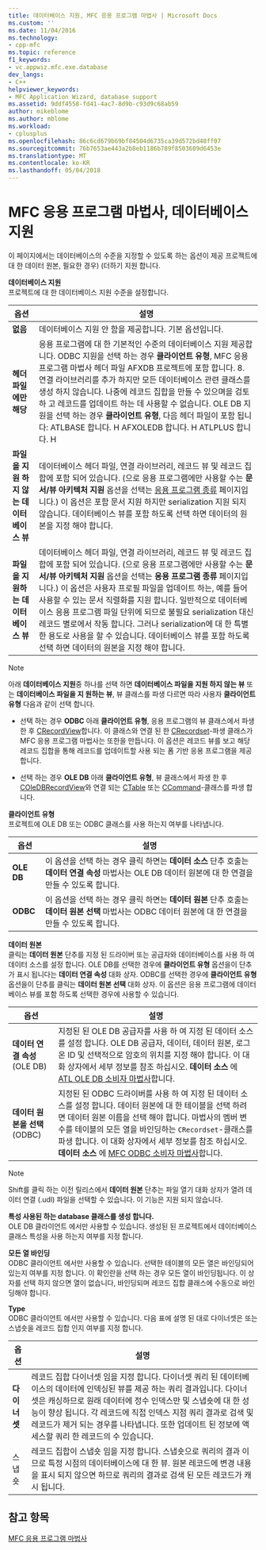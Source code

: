 ```yaml
---
title: 데이터베이스 지원, MFC 응용 프로그램 마법사 | Microsoft Docs
ms.custom: ''
ms.date: 11/04/2016
ms.technology:
- cpp-mfc
ms.topic: reference
f1_keywords:
- vc.appwiz.mfc.exe.database
dev_langs:
- C++
helpviewer_keywords:
- MFC Application Wizard, database support
ms.assetid: 9ddf4558-fd41-4ac7-8d9b-c93d9c68ab59
author: mikeblome
ms.author: mblome
ms.workload:
- cplusplus
ms.openlocfilehash: 86c6cd679b69bf84504d6735ca39d572bd48ff07
ms.sourcegitcommit: 76b7653ae443a2b8eb1186b789f8503609d6453e
ms.translationtype: MT
ms.contentlocale: ko-KR
ms.lasthandoff: 05/04/2018
---
```

# <a name="database-support-mfc-application-wizard"></a>MFC 응용 프로그램 마법사, 데이터베이스 지원
이 페이지에서는 데이터베이스의 수준을 지정할 수 있도록 하는 옵션이 제공 프로젝트에 대 한 데이터 원본, 필요한 경우) (더하기 지원 합니다.  
  
 **데이터베이스 지원**  
 프로젝트에 대 한 데이터베이스 지원 수준을 설정합니다.  
  
|옵션|설명|  
|------------|-----------------|  
|**없음**|데이터베이스 지원 안 함을 제공합니다. 기본 옵션입니다.|  
|**헤더 파일에만 해당**|응용 프로그램에 대 한 기본적인 수준의 데이터베이스 지원 제공합니다. ODBC 지원을 선택 하는 경우 **클라이언트 유형**, MFC 응용 프로그램 마법사 헤더 파일 AFXDB 프로젝트에 포함 합니다. 8. 연결 라이브러리를 추가 하지만 모든 데이터베이스 관련 클래스를 생성 하지 않습니다. 나중에 레코드 집합을 만들 수 있으며을 검토 하 고 레코드를 업데이트 하는 데 사용할 수 없습니다. OLE DB 지원을 선택 하는 경우 **클라이언트 유형**, 다음 헤더 파일이 포함 됩니다: ATLBASE 합니다. H AFXOLEDB 합니다. H ATLPLUS 합니다. H|  
|**파일을 지원 하지 않는 데이터베이스 뷰**|데이터베이스 헤더 파일, 연결 라이브러리, 레코드 뷰 및 레코드 집합에 포함 되어 있습니다. (으로 응용 프로그램에만 사용할 수는 **문서/뷰 아키텍처 지원** 옵션을 선택는 [응용 프로그램 종류](../../mfc/reference/application-type-mfc-application-wizard.md) 페이지입니다.) 이 옵션은 포함 문서 지원 하지만 serialization 지원 되지 않습니다. 데이터베이스 뷰를 포함 하도록 선택 하면 데이터의 원본을 지정 해야 합니다.|  
|**파일을 지 원하는 데이터베이스 뷰**|데이터베이스 헤더 파일, 연결 라이브러리, 레코드 뷰 및 레코드 집합에 포함 되어 있습니다. (으로 응용 프로그램에만 사용할 수는 **문서/뷰 아키텍처 지원** 옵션을 선택는 **응용 프로그램 종류** 페이지입니다.) 이 옵션은 사용자 프로필 파일을 업데이트 하는, 예를 들어 사용할 수 있는 문서 직렬화를 지원 합니다. 일반적으로 데이터베이스 응용 프로그램 파일 단위에 되므로 불필요 serialization 대신 레코드 별로에서 작동 합니다. 그러나 serialization에 대 한 특별 한 용도로 사용을 할 수 있습니다. 데이터베이스 뷰를 포함 하도록 선택 하면 데이터의 원본을 지정 해야 합니다.|  
  
> [!NOTE]
>  아래 **데이터베이스 지원**중 하나를 선택 하면 **데이터베이스 파일을 지원 하지 않는 뷰** 또는 **데이터베이스 파일을 지 원하는 뷰**, 뷰 클래스를 파생 다르면 따라 사용자 **클라이언트 유형** 다음과 같이 선택 합니다.  
  
-   선택 하는 경우 **ODBC** 아래 **클라이언트 유형**, 응용 프로그램의 뷰 클래스에서 파생 한 후 [CRecordView](../../mfc/reference/crecordview-class.md)합니다. 이 클래스와 연결 된 한 [CRecordset](../../mfc/reference/crecordset-class.md)-파생 클래스가 MFC 응용 프로그램 마법사는 또한을 만듭니다. 이 옵션은 레코드 뷰를 보고 해당 레코드 집합을 통해 레코드를 업데이트할 사용 되는 폼 기반 응용 프로그램을 제공 합니다.  
  
-   선택 하는 경우 **OLE DB** 아래 **클라이언트 유형**, 뷰 클래스에서 파생 한 후 [COleDBRecordView](../../mfc/reference/coledbrecordview-class.md)와 연결 되는 [CTable](../../data/oledb/ctable-class.md) 또는 [CCommand](../../data/oledb/ccommand-class.md)-클래스를 파생 합니다.  
  
 **클라이언트 유형**  
 프로젝트에 OLE DB 또는 ODBC 클래스를 사용 하는지 여부를 나타냅니다.  
  
|옵션|설명|  
|------------|-----------------|  
|**OLE DB**|이 옵션을 선택 하는 경우 클릭 하면는 **데이터 소스** 단추 호출는 **데이터 연결 속성** 마법사는 OLE DB 데이터 원본에 대 한 연결을 만들 수 있도록 합니다.|  
|**ODBC**|이 옵션을 선택 하는 경우 클릭 하면는 **데이터 원본** 단추 호출는 **데이터 원본 선택** 마법사는 ODBC 데이터 원본에 대 한 연결을 만들 수 있도록 합니다.|  
  
 **데이터 원본**  
 클릭는 **데이터 원본** 단추를 지정 된 드라이버 또는 공급자와 데이터베이스를 사용 하 여 데이터 소스를 설정 합니다. OLE DB를 선택한 경우에 **클라이언트 유형** 옵션을이 단추가 표시 됩니다는 **데이터 연결 속성** 대화 상자. ODBC를 선택한 경우에 **클라이언트 유형** 옵션을이 단추를 클릭는 **데이터 원본 선택** 대화 상자. 이 옵션은 응용 프로그램에 데이터베이스 뷰를 포함 하도록 선택한 경우에 사용할 수 있습니다.  
  
|옵션|설명|  
|------------|-----------------|  
|**데이터 연결 속성** (OLE DB)|지정된 된 OLE DB 공급자를 사용 하 여 지정 된 데이터 소스를 설정 합니다. OLE DB 공급자, 데이터, 데이터 원본, 로그온 ID 및 선택적으로 암호의 위치를 지정 해야 합니다. 이 대화 상자에서 세부 정보를 참조 하십시오. **데이터 소스** 에 [ATL OLE DB 소비자 마법사](../../atl/reference/atl-ole-db-consumer-wizard.md)합니다.|  
|**데이터 원본을 선택** (ODBC)|지정된 된 ODBC 드라이버를 사용 하 여 지정 된 데이터 소스를 설정 합니다. 데이터 원본에 대 한 테이블을 선택 하려면 데이터 원본 이름을 선택 해야 합니다. 마법사의 멤버 변수를 테이블의 모든 열을 바인딩하는 `CRecordset`-클래스를 파생 합니다. 이 대화 상자에서 세부 정보를 참조 하십시오. **데이터 소스** 에 [MFC ODBC 소비자 마법사](../../mfc/reference/mfc-odbc-consumer-wizard.md)합니다.|  
  
> [!NOTE]
>  Shift를 클릭 하는 이전 릴리스에서 **데이터 원본** 단추는 파일 열기 대화 상자가 열려 데이터 연결 (.udl) 파일을 선택할 수 있습니다. 이 기능은 지원 되지 않습니다.  
  
 **특성 사용된 하는 database 클래스를 생성 합니다.**  
 OLE DB 클라이언트 에서만 사용할 수 있습니다. 생성된 된 프로젝트에서 데이터베이스 클래스 특성을 사용 하는지 여부를 지정 합니다.  
  
 **모든 열 바인딩**  
 ODBC 클라이언트 에서만 사용할 수 있습니다. 선택한 테이블의 모든 열은 바인딩되어 있는지 여부를 지정 합니다. 이 확인란을 선택 하는 경우 모든 열이 바인딩됩니다. 이 상자를 선택 하지 않으면 열이 없습니다, 바인딩되며 레코드 집합 클래스에 수동으로 바인딩해야 합니다.  
  
 **Type**  
 ODBC 클라이언트 에서만 사용할 수 있습니다. 다음 표에 설명 된 대로 다이너셋은 또는 스냅숏을 레코드 집합 인지 여부를 지정 합니다.  
  
|옵션|설명|  
|------------|-----------------|  
|**다이너셋**|레코드 집합 다이너셋 임을 지정 합니다. 다이너셋 쿼리 된 데이터베이스의 데이터에 인덱싱된 뷰를 제공 하는 쿼리 결과입니다. 다이너셋은 캐싱하므로 원래 데이터에 정수 인덱스만 및 스냅숏에 대 한 성능이 향상 됩니다. 각 레코드에 직접 인덱스 지점 쿼리 결과로 검색 및 레코드가 제거 되는 경우를 나타냅니다. 또한 업데이트 된 정보에 액세스할 쿼리 한 레코드의 수 있습니다.|  
|스냅숏|레코드 집합이 스냅숏 임을 지정 합니다. 스냅숏으로 쿼리의 결과 이므로 특정 시점의 데이터베이스에 대 한 뷰. 원본 레코드에 변경 내용을 표시 되지 않으면 하므로 쿼리의 결과로 검색 된 모든 레코드가 캐시 됩니다.|  
  
## <a name="see-also"></a>참고 항목  
 [MFC 응용 프로그램 마법사](../../mfc/reference/mfc-application-wizard.md)
